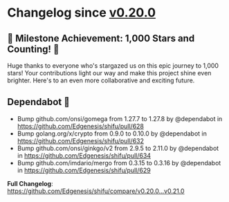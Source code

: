 # Changelog since [v0.20.0](https://github.com/Edgenesis/shifu/releases/tag/v0.20.0)

## 🌟 Milestone Achievement: 1,000 Stars and Counting! 🎉

Huge thanks to everyone who's stargazed us on this epic journey to 1,000 stars! Your contributions light our way and make this project shine even brighter. Here's to an even more collaborative and exciting future.

## Dependabot 🤖

* Bump github.com/onsi/gomega from 1.27.7 to 1.27.8 by @dependabot in https://github.com/Edgenesis/shifu/pull/628
* Bump golang.org/x/crypto from 0.9.0 to 0.10.0 by @dependabot in https://github.com/Edgenesis/shifu/pull/632
* Bump github.com/onsi/ginkgo/v2 from 2.9.5 to 2.11.0 by @dependabot in https://github.com/Edgenesis/shifu/pull/634
* Bump github.com/imdario/mergo from 0.3.15 to 0.3.16 by @dependabot in https://github.com/Edgenesis/shifu/pull/629

**Full Changelog**: https://github.com/Edgenesis/shifu/compare/v0.20.0...v0.21.0
